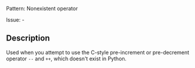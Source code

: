 Pattern: Nonexistent operator

Issue: -

## Description

Used when you attempt to use the C-style pre-increment or pre-decrement operator `--` and `++`, which doesn't exist in Python.
